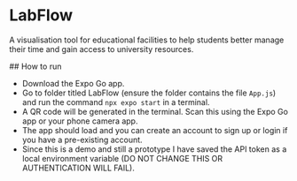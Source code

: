 # LabFlow
A visualisation tool for educational facilities to help students better manage their time and gain access to university resources.


## How to run
- Download the Expo Go app.
- Go to folder titled LabFlow (ensure the folder contains the file `App.js`) and run the command `npx expo start` in a terminal.
- A QR code will be generated in the terminal. Scan this using the Expo Go app or your phone camera app.
- The app should load and you can create an account to sign up or login if you have a pre-existing account.
- Since this is a demo and still a prototype I have saved the API token as a local environment variable (DO NOT CHANGE THIS OR AUTHENTICATION WILL FAIL).